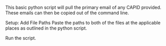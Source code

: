 This basic python script will pull the primary email of any CAPID provided. These emails can then be copied out of the command line. 

Setup: Add File Paths
Paste the paths to both of the files at the applicable places as outlined in the python script. 

Run the script.

